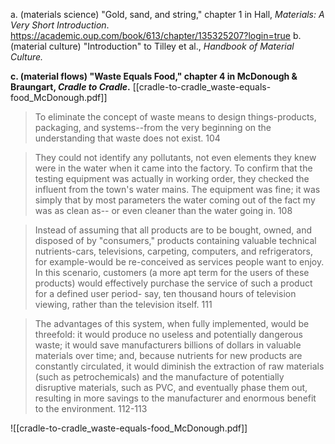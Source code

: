 a. (materials science) "Gold, sand, and string," chapter 1 in Hall, _Materials: A Very Short Introduction_.  
	https://academic.oup.com/book/613/chapter/135325207?login=true
b. (material culture) "Introduction" to Tilley et al., _Handbook of Material Culture._  
	
**c. (material flows) "Waste Equals Food," chapter 4 in McDonough & Braungart, _Cradle to Cradle_.**
	[[cradle-to-cradle_waste-equals-food_McDonough.pdf]]

> To eliminate the concept of waste means to design things-products, packaging, and systems--from the very beginning on the understanding that waste does not exist.
> 104

> They could not identify any pollutants, not even elements they knew were in the water when it came into the factory. To confirm that the testing equipment was actually in working order, they checked the influent from the town's water mains. The equipment was fine; it was simply that by most parameters the water coming out of the fact my was as clean as-- or even cleaner than the water going in.
> 108

> Instead of assuming that all products are to be bought, owned, and disposed of by "consumers," products containing valuable technical nutrients-cars, televisions, carpeting, computers, and refrigerators, for example-would be re-conceived as services people want to enjoy. In this scenario, customers (a more apt term for the users of these products) would effectively purchase the service of such a product for a defined user period- say, ten thousand hours of television viewing, rather than the television itself.
> 111

> The advantages of this system, when fully implemented, would be threefold: it would produce no useless and potentially dangerous waste; it would save manufacturers billions of dollars in valuable materials over time; and, because nutrients for new products are constantly circulated, it would diminish the extraction of raw materials (such as petrochemicals) and the manufacture of potentially disruptive materials, such as PVC, and eventually phase them out, resulting in more savings to the manufacturer and enormous benefit to the environment.
> 112-113



![[cradle-to-cradle_waste-equals-food_McDonough.pdf]]